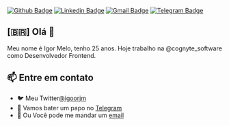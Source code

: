 [![Github Badge](https://img.shields.io/badge/-Github-000?style=flat-square&logo=Github&logoColor=white&link=https://github.com/igorjm)](https://github.com/igorjm)
[![Linkedin Badge](https://img.shields.io/badge/-LinkedIn-blue?style=flat-square&logo=Linkedin&logoColor=white&link=https://www.linkedin.com/in/igorjm/)](https://www.linkedin.com/in/igorjm/)
[![Gmail Badge](https://img.shields.io/badge/-Gmail-c14438?style=flat-square&logo=Gmail&logoColor=white&link=mailto:igorjmelo4@gmail.com)](mailto:igorjmelo4@gmail.com)
[![Telegram Badge](https://img.shields.io/badge/-Telegram-1ca0f1?style=flat-square&labelColor=1ca0f1&logo=telegram&logoColor=white&link=https://t.me/igorjm2/)](https://t.me/igorjm2/)


## [🇧🇷] Olá 👋

Meu nome é Igor Melo, tenho 25 anos. Hoje trabalho na @cognyte_software como Desenvolvedor Frontend.


## 📫 Entre em contato

- 🐦 Meu Twitter[@igoorjm](https://twitter.com/igoorjm)
- 💬 Vamos bater um papo no [Telegram](https://t.me/igorjm2)
- 📧 Ou Você pode me mandar um [email](mailto:igorjmelo4@gmail.com)
